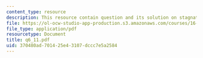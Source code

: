 ```yaml
---
content_type: resource
description: This resource contain question and its solution on stagnation quantities.
file: https://ol-ocw-studio-app-production.s3.amazonaws.com/courses/16-01-unified-engineering-i-ii-iii-iv-fall-2005-spring-2006/370480ad701425e43107dccc7e5a2584_q6_11.pdf
file_type: application/pdf
resourcetype: Document
title: q6_11.pdf
uid: 370480ad-7014-25e4-3107-dccc7e5a2584
---
```

